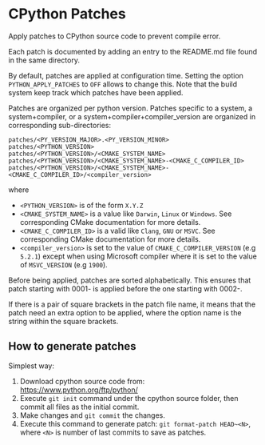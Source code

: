# CPython Patches

Apply patches to CPython source code to prevent compile error.

Each patch is documented by adding an entry to the README.md file found in the same directory.

By default, patches are applied at configuration time. Setting the option `PYTHON_APPLY_PATCHES` to `OFF` allows to change this. Note that the build system keep track which patches have been applied.

Patches are organized per python version. Patches specific to a system, a system+compiler, or a system+compiler+compiler_version are organized in corresponding sub-directories:

```
patches/<PY_VERSION_MAJOR>.<PY_VERSION_MINOR>
patches/<PYTHON_VERSION>
patches/<PYTHON_VERSION>/<CMAKE_SYSTEM_NAME>
patches/<PYTHON_VERSION>/<CMAKE_SYSTEM_NAME>-<CMAKE_C_COMPILER_ID>
patches/<PYTHON_VERSION>/<CMAKE_SYSTEM_NAME>-<CMAKE_C_COMPILER_ID>/<compiler_version>
```

where

- `<PYTHON_VERSION>` is of the form `X.Y.Z`
- `<CMAKE_SYSTEM_NAME>` is a value like `Darwin`, `Linux` or `Windows`. See corresponding CMake documentation for more details.
- `<CMAKE_C_COMPILER_ID>` is a valid like `Clang`, `GNU` or `MSVC`. See corresponding CMake documentation for more details.
- `<compiler_version>` is set to the value of `CMAKE_C_COMPILER_VERSION` (e.g `5.2.1`) except when using Microsoft compiler where it is set to the value of `MSVC_VERSION` (e.g `1900`).

Before being applied, patches are sorted alphabetically. This ensures that patch starting with 0001- is applied before the one starting with 0002-.

If there is a pair of square brackets in the patch file name, it means that the patch need an extra option to be applied, where the option name is the string within the square brackets.

## How to generate patches

Simplest way:

1. Download cpython source code from: https://www.python.org/ftp/python/
2. Execute `git init` command under the cpython source folder, then commit all files as the initial commit.
3. Make changes and `git commit` the changes.
4. Execute this command to generate patch: `git format-patch HEAD~<N>`, where `<N>` is number of last commits to save as patches.
